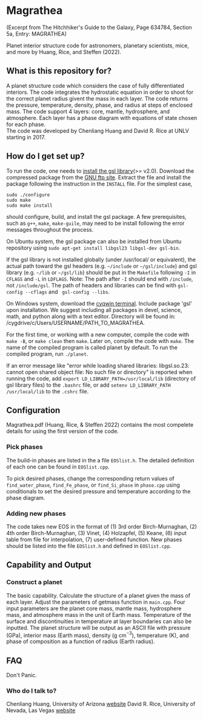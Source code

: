 # Magrathea #

(Excerpt from The Hitchhiker's Guide to the Galaxy, Page 634784, Section 5a, Entry: MAGRATHEA)

Planet interior structure code for astronomers, planetary scientists, mice, and more by Huang, Rice, and Steffen (2022).


## What is this repository for? ##

A planet structure code which considers the case of fully differentiated interiors.
The code integrates the hydrostatic equation in order to shoot for the correct planet radius givent the mass in each layer.
The code returns the pressure, temperature, density, phase, and radius at steps of enclosed mass.
The code support 4 layers: core, mantle, hydrosphere, and atmosphere. Each layer has a phase diagram with equations of state chosen for each phase.  
The code was developed by Chenliang Huang and David R. Rice at UNLV starting in 2017.


## How do I get set up? ##

To run the code, one needs to [install the gsl library](https://www.gnu.org/software/gsl/)(>= v2.0).  Download the compressed package from the [GNU ftp site](ftp://ftp.gnu.org/gnu/gsl/).  Extract the file and install the package following the instruction in the `INSTALL` file.  For the simplest case, 
 
    sudo ./configure
    sudo make
    sudo make install

should configure, build, and install the gsl package.  A few prerequisites, such as `g++`, `make`, `make-guile`, may need to be install following the error messages throughout the process. 

On Ubuntu system, the gsl package can also be installed from Ubuntu repository using 
`sudo apt-get install libgsl23 libgsl-dev gsl-bin`.

If the gsl library is not installed globally (under /usr/local/ or equivalent), the actual path toward the gsl headers (e.g. `~/include` or `~/gsl/include`) and gsl library (e.g. `~/lib` or `~/gsl/lib`) should be put in the `Makefile` following `-I` in `CFLAGS` and `-L` in `LDFLAGS`.  Note: The path after `-I` should end with `/include`, not `/include/gsl`.  The path of headers and libraries can be find with `gsl-config --cflags` and ` gsl-config --libs`.

On Windows system, download the [cyqwin terminal](https://www.cygwin.com/). Include package 'gsl' upon installation. We suggest including all packages in devel, science, math, and python along with a text editor. Directory will be found in: /cygdrive/c/Users/USERNAME/PATH_TO_MAGRATHEA.

For the first time, or working with a new computer, compile the code with `make -B`, or `make clean` then `make`.
Later on, compile the code with `make`.
The name of the compiled program is called planet by default.  To run the compiled program, run
`./planet`.

If an error message like "error while loading shared libraries: libgsl.so.23: cannot open shared object file: No such file or directory" is reported when running the code, add `export LD_LIBRARY_PATH=/usr/local/lib` (directory of gsl library files) to the `.bashrc` file, or add `setenv LD_LIBRARY_PATH /usr/local/lib` to the `.cshrc` file.

## Configuration ##

Magrathea.pdf (Huang, Rice, & Steffen 2022) contains the most compelete details for using the first version of the code.

### Pick phases ###

The build-in phases are listed in the a file `EOSlist.h`.  The detailed definition of each one can be found in `EOSlist.cpp`.

To pick desired phases, change the corresponding return values of `find_water_phase`, `find_Fe_phase`, or `find_Si_phase` in `phase.cpp` using conditionals to set the desired pressure and temperature according to the phase diagram.

### Adding new phases ###

The code takes new EOS in the format of (1) 3rd order Birch-Murnaghan, (2) 4th order Birch-Murnaghan, (3) Vinet, (4) Holzapfel, (5) Keane, (6) input table from file for interpolation, (7) user-defined function.
New phases should be listed into the file `EOSlist.h` and defined in `EOSlist.cpp`.


## Capability and Output ##

### Construct a planet ###
The basic capability. Calculate the structure of a planet given the mass of each layer.
Adjust the parameters of getmass function in `main.cpp`.  Four input parameters are the planet core mass, mantle mass, hydrosphere mass, and atmosphere mass in the unit of Earth mass. Temperature of the surface and discontinuities in temperature at layer boundaries can also be inputted.
The planet structure will be output as an ASCII file with pressure (GPa), interior mass (Earth mass), density (g cm$^{-3}$), temperature (K), and phase of composition as a function of radius (Earth radius).


## FAQ ##
Don't Panic.


### Who do I talk to? ###

Chenliang Huang, University of Arizona [website](https://www.lpl.arizona.edu/~huangcl/)
David R. Rice, University of Nevada, Las Vegas [website](https://www.physics.unlv.edu/~drice986/)
